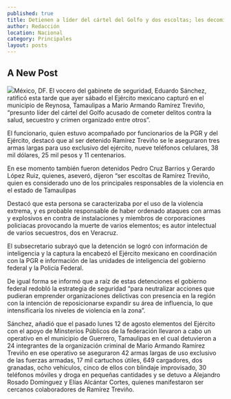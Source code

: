 ```yaml
---
published: true
title: Detienen a líder del cártel del Golfo y dos escoltas; les decomisaron armas y dinero
author: Redacción
location: Nacional
category: Principales
layout: posts
---
```


## A New Post
![](http://i.imgur.com/5co5VV8m.jpg)México, DF. El vocero del gabinete de seguridad, Eduardo Sánchez, ratificó esta tarde que ayer sábado el Ejército mexicano capturó en el municipio de Reynosa, Tamaulipas a Mario Armando Ramírez Treviño, “presunto líder del cártel del Golfo acusado de cometer delitos contra la salud, secuestro y crimen organizado entre otros”.

El funcionario, quien estuvo acompañado por funcionarios de la PGR y del Ejército, destacó que al ser detenido Ramírez Treviño se le aseguraron tres armas largas para uso exclusivo del ejército, nueve teléfonos celulares, 38 mil dólares, 25 mil pesos y 11 centenarios.

En ese momento también fueron detenidos Pedro Cruz Barrios y Gerardo López Ruiz, quienes, aseveró, dijeron “ser escoltas de Ramírez Treviño, quien es considerado uno de los principales responsables de la violencia en el estado de Tamaulipas

Destacó que esta persona se caracterizaba por el uso de la violencia extrema, y es probable responsable de haber ordenado ataques con armas y explosivos en contra de instalaciones y miembros de corporaciones policiacas provocando la muerte de varios elementos; es autor intelectual de varios secuestros, dos en Veracruz.

El subsecretario subrayó que la detención se logró con información de inteligencia y la captura la encabezó el Ejército mexicano en coordinación con la PGR e información de las unidades de inteligencia del gobierno federal y la Policía Federal.

De igual forma se informó que a raíz de estas detenciones el gobierno federal redobló la estrategia de seguridad “para neutralizar acciones que pudieran emprender organizaciones delictivas con presencia en la región con la intención de reposicionarse expandir su área de influencia, lo que intensificaría los niveles de violencia en la zona”.

Sánchez, añadió que el pasado lunes 12 de agosto elementos del Ejército con el apoyo de Minsterios Públicos de la federación llevaron a cabo un operativo en el municipio de Guerrero, Tamaulipas en el cual detuvieron a 24 integrantes de la organización criminal de Mario Armando Ramírez Treviño en ese operativo se aseguraron 42 armas largas de uso exclusivo de las fuerzas armadas, 17 mil cartuchos útiles, 649 cargadores, dos granadas, ocho vehículos, cinco de ellos con blindaje improvisado, 30 teléfonos móviles y droga en pequeñas cantidades y se detuvo a Alejandro Rosado Domínguez y Elías Alcántar Cortes, quienes manifestaron ser cercanos colaboradores de Ramírez Treviño.
